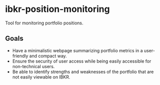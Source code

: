 # ibkr-position-monitoring

Tool for monitoring portfolio positions.

## Goals
 - Have a minimalistic webpage summarizing portfolio metrics in a user-friendly and compact way.
 - Ensure the security of user access while being easily accessible for non-technical users.
 - Be able to identify strengths and weaknesses of the portfolio that are not easily viewable on IBKR.
